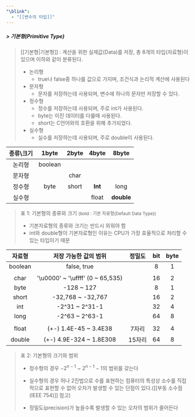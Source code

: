 ```yaml
---
"\blink":
  - "[[변수의 타입]]"
---
```

##### > 기본형(Primitive Type)
>[[기본형|기본형]] : 계산을 위한 실제값(Data)를 저장, 총 8개의 타입(자료형)이 있으며 이하와 같이 분류된다.
>	- 논리형
>		- true나 false중 하나를 값으로 가지며, 조건식과 논리적 계산에 사용된다
>	- 문자형
>		- 문자를 저장하는데 사용되며, 변수에 하나의 문자만 저장할 수 있다.
>	- 정수형
>		- 정수를 저장하는데 사용되며, 주로 int가 사용된다.
>		- byte는 이진 데이터를 다룰때 사용된다.
>		- short는 C언어와의 호환을 위해 추가되었다.
>	- 실수형
>		- 실수를 저장하는데 사용되며, 주로 double이 사용된다.

| 종류\크기 | 1byte | 2byte | 4byte | 8byte |
| :---: | :---: | :---: | :---: | :---: |
| 논리형 | boolean |
| 문자형 | | char |
| 정수형 | byte | short | **Int** | long |
| 실수형 | | | float | **double** |
>표 1: 기본형의 종류와 크기 <span style="font-size : 0.75rem">(bold : 기본 자료형(Default Data Type))</span>
> 	- 기본자료형의 종류와 크기는 반드시 외워야 함
> 	- int와 double형이 기본자료형인 이유는  CPU가 가장 효율적으로 처리할 수 있는 타입이기 때문

| 자료형  |      저장 가능한 값의 범위       | 정밀도 | bit | byte |
|:-------:|:--------------------------------:|:------:|:---:|:----:|
| boolean |           false, true            |        |  8  |  1   |
|         |                                  |        |     |      |
|  char   | '\u0000' ~ '\uffff' (0 ~ 65,535) |        | 16  |  2   |
|  byte   |            -128 ~ 127            |        |  8  |  1   |
|  short  |        -32,768 ~ -32,767         |        | 16  |  2   |
|   int   |          -2^31 ~ 2^31-1          |        | 32  |  4   |
|  long   |          -2^63 ~ 2^63-1          |        | 64  |  8   |
|         |                                  |        |     |      |
|  float  |        (+-) 1.4E-45 ~ 3.4E38         | 7자리  | 32  |  4   |
| double  |       (+-) 4.9E-324 ~ 1.8E308        | 15자리 | 64  |  8   |
>표 2: 기본형의 크기와 범위
> 	- 정수형의 경우 $-2^{n-1}$ ~ $2^{n-1}-1$의 범위를 갖는다
> 	
> 	- 실수형의 경우 허나 2진법으로 수를 표현하는 컴퓨터의 특성상 소수를 직접적으로 표현할 수 없어 오차가 발생할 수 있는 단점이 있다.([[부동 소수점(IEEE 754)]] 참고)
> 	- 정밀도(precision)가 높을수록 발생할 수 있는 오차의 범위가 줄어든다
